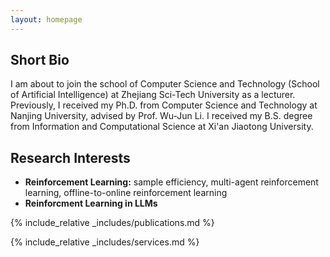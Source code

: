 ```yaml
---
layout: homepage
---
```


## Short Bio

I am about to join the school of Computer Science and Technology (School of Artificial Intelligence) at Zhejiang Sci-Tech University as a lecturer. Previously, I received my Ph.D. from Computer Science and Technology at Nanjing University, advised by Prof. Wu-Jun Li. I received my B.S. degree from Information and Computational Science at Xi'an Jiaotong University.


## Research Interests

- **Reinforcement Learning:** sample efficiency, multi-agent reinforcement learning, offline-to-online reinforcement learning
- **Reinforcment Learning in LLMs**

<!-- ## News

- **[Feb. 2020]** Our paper about incremental learning is accepted to CVPR 2020.
- **[Feb. 2020]** We will host the ACM Multimedia Asia 2020 conference in Singapore!
- **[Sept. 2019]** Our paper about few-shot learning is accepted to NeurIPS 2019.
- **[Mar. 2019]** Our paper about few-shot learning is accepted to CVPR 2019. -->

{% include_relative _includes/publications.md %}

{% include_relative _includes/services.md %}
